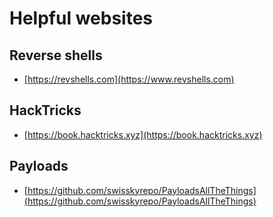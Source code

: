 # Helpful websites
## Reverse shells
* [https://revshells.com](https://www.revshells.com)

## HackTricks
* [https://book.hacktricks.xyz](https://book.hacktricks.xyz)

## Payloads
* [https://github.com/swisskyrepo/PayloadsAllTheThings](https://github.com/swisskyrepo/PayloadsAllTheThings)
